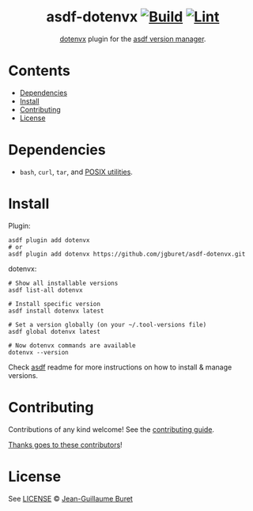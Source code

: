 <div align="center">

# asdf-dotenvx [![Build](https://github.com/jgburet/asdf-dotenvx/actions/workflows/build.yml/badge.svg)](https://github.com/jgburet/asdf-dotenvx/actions/workflows/build.yml) [![Lint](https://github.com/jgburet/asdf-dotenvx/actions/workflows/lint.yml/badge.svg)](https://github.com/jgburet/asdf-dotenvx/actions/workflows/lint.yml)

[dotenvx](https://dotenvx.com/docs) plugin for the [asdf version manager](https://asdf-vm.com).

</div>

# Contents

- [Dependencies](#dependencies)
- [Install](#install)
- [Contributing](#contributing)
- [License](#license)

# Dependencies

- `bash`, `curl`, `tar`, and [POSIX utilities](https://pubs.opengroup.org/onlinepubs/9699919799/idx/utilities.html).

# Install

Plugin:

```shell
asdf plugin add dotenvx
# or
asdf plugin add dotenvx https://github.com/jgburet/asdf-dotenvx.git
```

dotenvx:

```shell
# Show all installable versions
asdf list-all dotenvx

# Install specific version
asdf install dotenvx latest

# Set a version globally (on your ~/.tool-versions file)
asdf global dotenvx latest

# Now dotenvx commands are available
dotenvx --version
```

Check [asdf](https://github.com/asdf-vm/asdf) readme for more instructions on how to
install & manage versions.

# Contributing

Contributions of any kind welcome! See the [contributing guide](contributing.md).

[Thanks goes to these contributors](https://github.com/jgburet/asdf-dotenvx/graphs/contributors)!

# License

See [LICENSE](LICENSE) © [Jean-Guillaume Buret](https://github.com/jgburet/)
